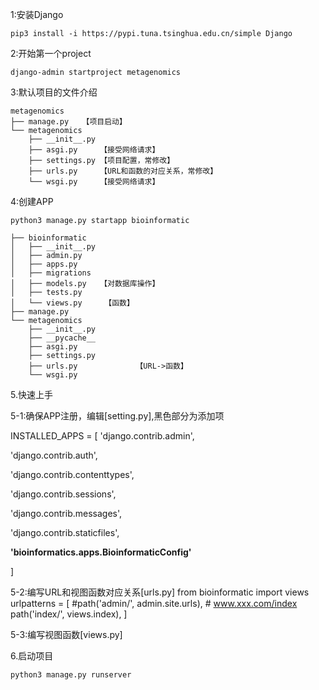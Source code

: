 1:安装Django

    pip3 install -i https://pypi.tuna.tsinghua.edu.cn/simple Django

2:开始第一个project

    django-admin startproject metagenomics

3:默认项目的文件介绍

    metagenomics
    ├── manage.py   【项目启动】
    └── metagenomics
        ├── __init__.py
        ├── asgi.py     【接受网络请求】
        ├── settings.py 【项目配置，常修改】
        ├── urls.py     【URL和函数的对应关系，常修改】
        └── wsgi.py     【接受网络请求】

4:创建APP

    python3 manage.py startapp bioinformatic

    ├── bioinformatic
    │   ├── __init__.py
    │   ├── admin.py
    │   ├── apps.py
    │   ├── migrations
    │   ├── models.py   【对数据库操作】
    │   ├── tests.py
    │   └── views.py     【函数】
    ├── manage.py
    └── metagenomics
        ├── __init__.py
        ├── __pycache__
        ├── asgi.py
        ├── settings.py
        ├── urls.py             【URL->函数】
        └── wsgi.py

5.快速上手

5-1:确保APP注册，编辑[setting.py],黑色部分为添加项

INSTALLED_APPS = [
'django.contrib.admin',

'django.contrib.auth',

'django.contrib.contenttypes',

'django.contrib.sessions',

'django.contrib.messages',

'django.contrib.staticfiles',

**'bioinformatics.apps.BioinformaticConfig'**

]
    
5-2:编写URL和视图函数对应关系[urls.py]
from bioinformatic import views
urlpatterns = [
    #path('admin/', admin.site.urls),
    # www.xxx.com/index
    path('index/', views.index),
]

5-3:编写视图函数[views.py]

6.启动项目

    python3 manage.py runserver 
